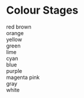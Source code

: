 
# Colour	Stages
red	
brown	
orange	
yellow	
green	
lime	
cyan	
blue	
purple	
magenta	
pink	
gray	
white	

